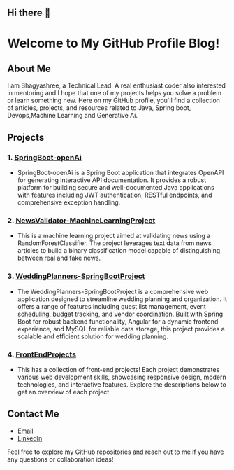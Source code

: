 ## Hi there 👋

<!--
**BhagyashreeMP/BhagyashreeMP** is a ✨ _special_ ✨ repository because its `README.md` (this file) appears on your GitHub profile.

Here are some ideas to get you started:

- 🔭 I’m currently working on ...
- 🌱 I’m currently learning ...
- 👯 I’m looking to collaborate on ...
- 🤔 I’m looking for help with ...
- 💬 Ask me about ...
- 📫 How to reach me: ...
- 😄 Pronouns: ...
- ⚡ Fun fact: ...
-->
# Welcome to My GitHub Profile Blog!

## About Me
I am Bhagyashree, a Technical Lead. A real enthusiast coder also interested in mentoring and I hope that one of my projects helps you solve a problem or learn something new. Here on my GitHub profile, you'll find a collection of articles, projects, and resources related to Java, Spring boot, Devops,Machine Learning and Generative Ai.




## Projects
### 1. [SpringBoot-openAi](https://github.com/BhagyashreeMP/SpringBoot-openAi)
- SpringBoot-openAi is a Spring Boot application that integrates OpenAPI for generating interactive API documentation. It provides a robust platform for building secure and well-documented Java applications with features including JWT authentication, RESTful endpoints, and comprehensive exception handling.

### 2. [NewsValidator-MachineLearningProject](https://github.com/BhagyashreeMP/NewsValidator-MachineLearningProject)
- This is a machine learning project aimed at validating news using a RandomForestClassifier. The project leverages text data from news articles to build a binary classification model capable of distinguishing between real and fake news.

### 3. [WeddingPlanners-SpringBootProject](https://github.com/BhagyashreeMP/WeddingPlanners-SpringBootProject)
- The WeddingPlanners-SpringBootProject is a comprehensive web application designed to streamline wedding planning and organization. It offers a range of features including guest list management, event scheduling, budget tracking, and vendor coordination. Built with Spring Boot for robust backend functionality, Angular for a dynamic frontend experience, and MySQL for reliable data storage, this project provides a scalable and efficient solution for wedding planning.

### 4. [FrontEndProjects](https://github.com/BhagyashreeMP/FrontEndProjects)
- This has a collection of front-end projects! Each project demonstrates various web development skills, showcasing responsive design, modern technologies, and interactive features. Explore the descriptions below to get an overview of each project.

## Contact Me
- [Email](mailto:bhagyashreeakshay019@gmail.com)
- [LinkedIn](https://www.linkedin.com/in/bhagyashree-mahadev-pattar-365183158?utm_source=share&utm_campaign=share_via&utm_content=profile&utm_medium=android_app)

Feel free to explore my GitHub repositories and reach out to me if you have any questions or collaboration ideas!


